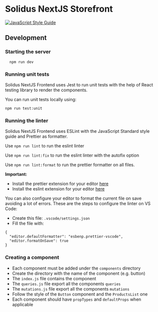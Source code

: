 # Solidus NextJS Storefront

[![JavaScript Style Guide](https://img.shields.io/badge/code_style-standard-brightgreen.svg)](https://standardjs.com)

## Development

### Starting the server

```
  npm run dev
```

### Running unit tests

Solidus NextJS Frontend uses Jest to run unit tests with the help
of React testing library to render the components.

You can run unit tests locally using:

```
npm run test:unit
```

### Running the linter

Solidus NextJS Frontend uses ESLint with the JavaScript Standard style guide and Prettier as formatter.

Use `npm run lint` to run the eslint linter

Use `npm run lint:fix` to run the eslint linter with the autofix option

Use `npm run lint:format` to run the prettier formatter on all files.

**Important:**

- Install the prettier extension for your editor [here](https://marketplace.visualstudio.com/items?itemName=esbenp.prettier-vscode)
- Install the eslint extension for your editor [here](https://marketplace.visualstudio.com/items?itemName=dbaeumer.vscode-eslint)

You can also configure your editor to format the current file on save avoiding a lot of errors.
These are the steps to configure the linter on VS Code:

- Create this file: `.vscode/settings.json`
- Fill the file with:

```
{
  "editor.defaultFormatter": "esbenp.prettier-vscode",
  "editor.formatOnSave": true
}
```

### Creating a component

- Each component must be added under the `components` directory
- Create the directory with the name of the component (e.g. button)
- The `index.js` file contains the component
- The `queries.js` file export all the components `queries`
- The `mutations.js` file export all the components `mutations`
- Follow the style of the `Button` component and the `ProductsList` one
- Each component should have `propTypes` and `defaultProps` when applicable
